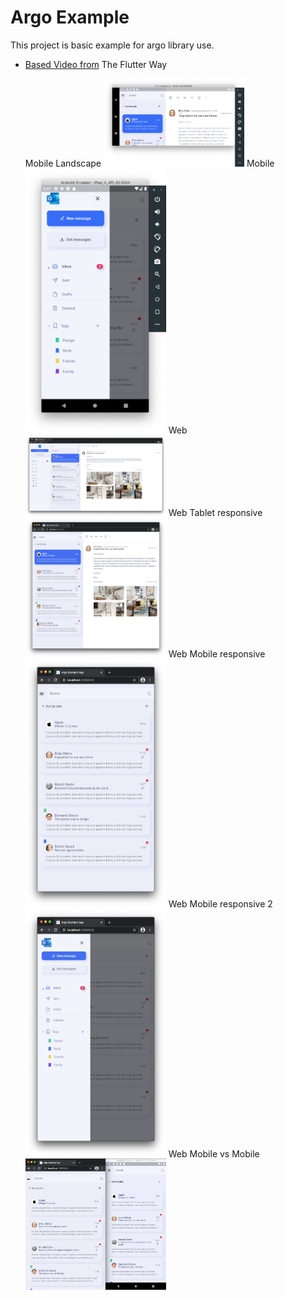 # Argo Example

This project is basic example for argo library use.
- [Based Video from](https://www.youtube.com/watch?v=0mp-Ok00WZE&t=564s) The Flutter Way

  Mobile Landscape
  <img src="preview/mobile1.png" width="225"/>
  Mobile
  <img src="preview/mobile2.png" width="225"/>
  Web
  <img src="preview/web.png" width="225"/>
  Web Tablet responsive
  <img src="preview/web1.png" width="225"/>
  Web Mobile responsive
  <img src="preview/web2.png" width="225"/>
  Web Mobile responsive 2
  <img src="preview/web3.png" width="225"/>
  Web Mobile vs Mobile
  <img src="preview/web_mobile.png" width="225"/>


